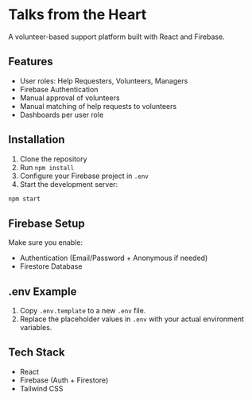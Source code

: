 # Talks from the Heart

A volunteer-based support platform built with React and Firebase.

## Features

- User roles: Help Requesters, Volunteers, Managers
- Firebase Authentication
- Manual approval of volunteers
- Manual matching of help requests to volunteers
- Dashboards per user role

## Installation

1. Clone the repository
2. Run `npm install`
3. Configure your Firebase project in `.env`
4. Start the development server:
```bash
npm start
```

## Firebase Setup

Make sure you enable:
- Authentication (Email/Password + Anonymous if needed)
- Firestore Database

## .env Example

1.  Copy `.env.template` to a new `.env` file.
2.  Replace the placeholder values in `.env` with your actual environment variables.

## Tech Stack

- React
- Firebase (Auth + Firestore)
- Tailwind CSS